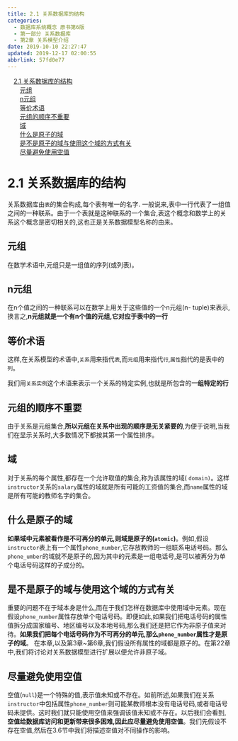 ```yaml
---
title: 2.1 关系数据库的结构
categories: 
  - 数据库系统概念 原书第6版
  - 第一部分 关系数据库
  - 第2章 关系模型介绍
date: 2019-10-10 22:27:47
updated: 2019-12-17 02:00:55
abbrlink: 57fd0e77
---
```

<div id='my_toc'><a href="/ReadingNotes/57fd0e77/#2-1-关系数据库的结构" class="header_1">2.1 关系数据库的结构</a>&nbsp;<br><a href="/ReadingNotes/57fd0e77/#元组" class="header_2">元组</a>&nbsp;<br><a href="/ReadingNotes/57fd0e77/#n元组" class="header_2">n元组</a>&nbsp;<br><a href="/ReadingNotes/57fd0e77/#等价术语" class="header_2">等价术语</a>&nbsp;<br><a href="/ReadingNotes/57fd0e77/#元组的顺序不重要" class="header_2">元组的顺序不重要</a>&nbsp;<br><a href="/ReadingNotes/57fd0e77/#域" class="header_2">域</a>&nbsp;<br><a href="/ReadingNotes/57fd0e77/#什么是原子的域" class="header_2">什么是原子的域</a>&nbsp;<br><a href="/ReadingNotes/57fd0e77/#是不是原子的域与使用这个域的方式有关" class="header_2">是不是原子的域与使用这个域的方式有关</a>&nbsp;<br><a href="/ReadingNotes/57fd0e77/#尽量避免使用空值" class="header_2">尽量避免使用空值</a>&nbsp;<br></div>
<style>.header_1{margin-left: 1em;}.header_2{margin-left: 2em;}.header_3{margin-left: 3em;}.header_4{margin-left: 4em;}.header_5{margin-left: 5em;}.header_6{margin-left: 6em;}</style>
<!--more-->
<script>if (navigator.platform.search('arm')==-1){document.getElementById('my_toc').style.display = 'none';}var e,p = document.getElementsByTagName('p');while (p.length>0) {e = p[0];e.parentElement.removeChild(e);}</script>

<!--end-->
<!--SSTStart-->
# 2.1 关系数据库的结构 #
关系数据库由`表`的集合构成,每个表有唯一的名字.
一般说来,表中一行代表了一组值之间的一种联系。由于一个表就是这种联系的一个集合,表这个概念和数学上的关系这个概念是密切相关的,这也正是关系数据模型名称的由来。
## 元组 ##
在数学术语中,元组只是一组值的序列(或列表)。
## n元组 ##
在n个值之间的一种联系可以在数学上用关于这些值的一个n元组(n- tuple)来表示,换言之,**n元组就是一个有n个值的元组,它对应于表中的一行**
## 等价术语 ##
这样,在关系模型的术语中,`关系`用来指代`表`,而`元组`用来指代`行`,`属性`指代的是表中的`列`。

我们用`关系实例`这个术语来表示一个关系的特定实例,也就是所包含的**一组特定的行**
## 元组的顺序不重要 ##
由于关系是元组集合,**所以元组在关系中出现的顺序是无关紧要的**,为便于说明,当我们在显示关系时,大多数情况下都按其第一个属性排序。
## 域 ##
对于关系的每个属性,都存在一个允许取值的集合,称为该属性的域( `domain)`。这样`instructor`关系的`salary`属性的域就是所有可能的工资值的集合,而`name`属性的域是所有可能的教师名字的集合。
## 什么是原子的域 ##
**如果域中元素被看作是不可再分的单元,则域是原子的(`atomic`)**。例如,假设`instructor`表上有一个属性`phone_number`,它存放教师的一组联系电话号码。那么`phone_umber`的域就不是原子的,因为其中的元素是一组电话号,是可以被再分为单个电话号码这样的子成分的。
## 是不是原子的域与使用这个域的方式有关 ##
重要的问题不在于域本身是什么,而在于我们怎样在数据库中使用域中元素。现在假设`phone_number`属性存放单个电话号码。即便如此,如果我们把电话号码的属性值拆分成国家编号、地区编号以及本地号码,那么我们还是把它作为非原子值来对待。**如果我们把每个电话号码作为不可再分的单元,那么`phone_number`属性才是原子的域**。
在本章,以及第3章~第6章,我们假设所有属性的域都是原子的。在第22章中,我们将讨论对关系数据模型进行扩展以便允许非原子域。
## 尽量避免使用空值 ##
空值(`null`)是一个特殊的值,表示值未知或不存在。如前所述,如果我们在关系`instructor`中包括属性`phone_number`则可能某教师根本没有电话号码,或者电话号码未提供。这时我们就只能使用空值来强调该值未知或不存在。以后我们会看到,**空值给数据库访问和更新带来很多困难,因此应尽量避免使用空值**。我们先假设不存在空值,然后在3.6节中我们将描述空值对不同操作的影响。

<!--SSTStop-->

